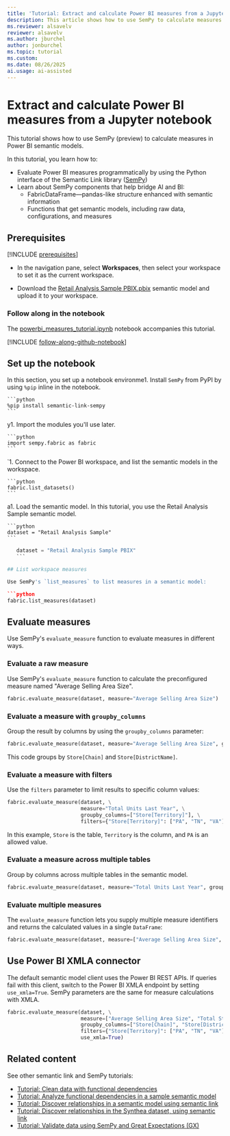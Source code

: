 ```yaml
---
title: 'Tutorial: Extract and calculate Power BI measures from a Jupyter notebook'
description: This article shows how to use SemPy to calculate measures in Power BI semantic models.
ms.reviewer: alsavelv
reviewer: alsavelv
ms.author: jburchel
author: jonburchel
ms.topic: tutorial
ms.custom:
ms.date: 08/26/2025
ai.usage: ai-assisted
---
```


<!-- nbstart https://raw.githubusercontent.com/microsoft/fabric-samples/main/docs-samples/data-science/semantic-link-samples/powerbi_measures_tutorial.ipynb -->

# Extract and calculate Power BI measures from a Jupyter notebook

This tutorial shows how to use SemPy (preview) to calculate measures in Power BI semantic models.

In this tutorial, you learn how to:

- Evaluate Power BI measures programmatically by using the Python interface of the Semantic Link library ([SemPy](/python/api/semantic-link-sempy))
- Learn about SemPy components that help bridge AI and BI:
    - FabricDataFrame—pandas-like structure enhanced with semantic information
    - Functions that get semantic models, including raw data, configurations, and measures

## Prerequisites

[!INCLUDE [prerequisites](./includes/prerequisites.md)]
* In the navigation pane, select **Workspaces**, then select your workspace to set it as the current workspace.

* Download the [Retail Analysis Sample PBIX.pbix](https://download.microsoft.com/download/9/6/D/96DDC2FF-2568-491D-AAFA-AFDD6F763AE3/Retail%20Analysis%20Sample%20PBIX.pbix) semantic model and upload it to your workspace.

### Follow along in the notebook

The [powerbi_measures_tutorial.ipynb](https://github.com/microsoft/fabric-samples/blob/main/docs-samples/data-science/semantic-link-samples/powerbi_measures_tutorial.ipynb) notebook accompanies this tutorial.

[!INCLUDE [follow-along-github-notebook](./includes/follow-along-github-notebook.md)]

## Set up the notebook

In this section, you set up a notebook environme1. Install `SemPy` from PyPI by using `%pip` inline in the notebook.

    ```python
    %pip install semantic-link-sempy
    ```
y1. Import the modules you'll use later.

    ```python
    import sempy.fabric as fabric
    ```
`1. Connect to the Power BI workspace, and list the semantic models in the workspace.

    ```python
    fabric.list_datasets()
    ```
a1. Load the semantic model. In this tutorial, you use the Retail Analysis Sample semantic model.

    ```python
    dataset = "Retail Analysis Sample"
    ```
 ```python
    dataset = "Retail Analysis Sample PBIX"
    ```

## List workspace measures

Use SemPy's `list_measures` to list measures in a semantic model:

```python
fabric.list_measures(dataset)
```

## Evaluate measures

Use SemPy's `evaluate_measure` function to evaluate measures in different ways.

### Evaluate a raw measure

Use SemPy's `evaluate_measure` function to calculate the preconfigured measure named "Average Selling Area Size".

```python
fabric.evaluate_measure(dataset, measure="Average Selling Area Size")
```

### Evaluate a measure with `groupby_columns`

Group the result by columns by using the `groupby_columns` parameter:

```python
fabric.evaluate_measure(dataset, measure="Average Selling Area Size", groupby_columns=["Store[Chain]", "Store[DistrictName]"])
```

This code groups by `Store[Chain]` and `Store[DistrictName]`.

### Evaluate a measure with filters

Use the `filters` parameter to limit results to specific column values:

```python
fabric.evaluate_measure(dataset, \
                        measure="Total Units Last Year", \
                        groupby_columns=["Store[Territory]"], \
                        filters={"Store[Territory]": ["PA", "TN", "VA"], "Store[Chain]": ["Lindseys"]})
```

In this example, `Store` is the table, `Territory` is the column, and `PA` is an allowed value.

### Evaluate a measure across multiple tables

Group by columns across multiple tables in the semantic model.

```python
fabric.evaluate_measure(dataset, measure="Total Units Last Year", groupby_columns=["Store[Territory]", "Sales[ItemID]"])
```

### Evaluate multiple measures

The `evaluate_measure` function lets you supply multiple measure identifiers and returns the calculated values in a single `DataFrame`:

```python
fabric.evaluate_measure(dataset, measure=["Average Selling Area Size", "Total Stores"], groupby_columns=["Store[Chain]", "Store[DistrictName]"])
```

## Use Power BI XMLA connector

The default semantic model client uses the Power BI REST APIs. If queries fail with this client, switch to the Power BI XMLA endpoint by setting `use_xmla=True`. SemPy parameters are the same for measure calculations with XMLA.

```python
fabric.evaluate_measure(dataset, \
                        measure=["Average Selling Area Size", "Total Stores"], \
                        groupby_columns=["Store[Chain]", "Store[DistrictName]"], \
                        filters={"Store[Territory]": ["PA", "TN", "VA"], "Store[Chain]": ["Lindseys"]}, \
                        use_xmla=True)
```

## Related content

See other semantic link and SemPy tutorials:

- [Tutorial: Clean data with functional dependencies](tutorial-data-cleaning-functional-dependencies.md)
- [Tutorial: Analyze functional dependencies in a sample semantic model](tutorial-power-bi-dependencies.md)
- [Tutorial: Discover relationships in a semantic model using semantic link](tutorial-power-bi-relationships.md)
- [Tutorial: Discover relationships in the Synthea dataset, using semantic link](tutorial-relationships-detection.md)
- [Tutorial: Validate data using SemPy and Great Expectations (GX)](tutorial-great-expectations.md)

<!-- nbend -->
